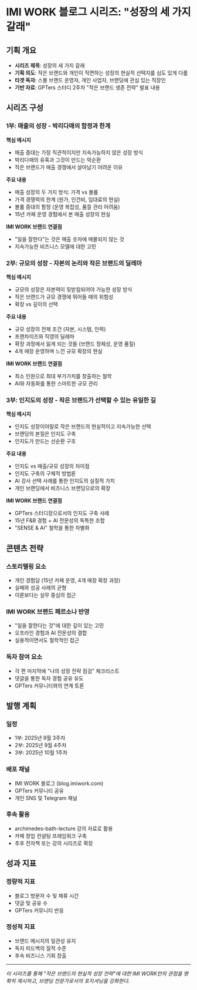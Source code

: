 # IMI WORK 블로그 시리즈: "성장의 세 가지 갈래"

## 기획 개요
- **시리즈 제목**: 성장의 세 가지 갈래
- **기획 의도**: 작은 브랜드와 개인이 직면하는 성장의 현실적 선택지를 심도 있게 다룸
- **타겟 독자**: 스몰 브랜드 운영자, 개인 사업자, 브랜딩에 관심 있는 직장인
- **기반 자료**: GPTers 스터디 2주차 "작은 브랜드 생존 전략" 발표 내용

## 시리즈 구성

### 1부: 매출의 성장 - 박리다매의 함정과 한계

**핵심 메시지**
- 매출 증대는 가장 직관적이지만 지속가능하지 않은 성장 방식
- 박리다매의 유혹과 그것이 만드는 악순환
- 작은 브랜드가 매출 경쟁에서 살아남기 어려운 이유

**주요 내용**
- 매출 성장의 두 가지 방식: 가격 vs 볼륨
- 가격 경쟁력의 한계 (원가, 인건비, 임대료의 현실)
- 볼륨 증대의 함정 (운영 복잡성, 품질 관리 어려움)
- 15년 카페 운영 경험에서 본 매출 성장의 현실

**IMI WORK 브랜드 연결점**
- "일을 잘한다"는 것은 매출 숫자에 매몰되지 않는 것
- 지속가능한 비즈니스 모델에 대한 고민

### 2부: 규모의 성장 - 자본의 논리와 작은 브랜드의 딜레마

**핵심 메시지**
- 규모의 성장은 자본력이 뒷받침되어야 가능한 성장 방식
- 작은 브랜드가 규모 경쟁에 뛰어들 때의 위험성
- 확장 vs 깊이의 선택

**주요 내용**
- 규모 성장의 전제 조건 (자본, 시스템, 인력)
- 프랜차이즈와 직영의 딜레마
- 확장 과정에서 잃게 되는 것들 (브랜드 정체성, 운영 품질)
- 4개 매장 운영하며 느낀 규모 확장의 현실

**IMI WORK 브랜드 연결점**
- 최소 인원으로 최대 부가가치를 창출하는 철학
- AI와 자동화를 통한 스마트한 규모 관리

### 3부: 인지도의 성장 - 작은 브랜드가 선택할 수 있는 유일한 길

**핵심 메시지**
- 인지도 성장이야말로 작은 브랜드의 현실적이고 지속가능한 선택
- 브랜딩의 본질은 인지도 구축
- 인지도가 만드는 선순환 구조

**주요 내용**
- 인지도 vs 매출/규모 성장의 차이점
- 인지도 구축의 구체적 방법론
- AI 강사 선택 사례를 통한 인지도의 실질적 가치
- 개인 브랜딩에서 비즈니스 브랜딩으로의 확장

**IMI WORK 브랜드 연결점**
- GPTers 스터디장으로서의 인지도 구축 사례
- 15년 F&B 경험 + AI 전문성의 독특한 조합
- "SENSE & AI" 철학을 통한 차별화

## 콘텐츠 전략

### 스토리텔링 요소
- 개인 경험담 (15년 카페 운영, 4개 매장 확장 과정)
- 실패와 성공 사례의 균형
- 이론보다는 실무 중심의 접근

### IMI WORK 브랜드 페르소나 반영
- "일을 잘한다는 것"에 대한 깊이 있는 고민
- 오프라인 경험과 AI 전문성의 결합
- 실용적이면서도 철학적인 접근

### 독자 참여 요소
- 각 편 마지막에 "나의 성장 전략 점검" 체크리스트
- 댓글을 통한 독자 경험 공유 유도
- GPTers 커뮤니티와의 연계 토론

## 발행 계획

### 일정
- 1부: 2025년 9월 3주차
- 2부: 2025년 9월 4주차  
- 3부: 2025년 10월 1주차

### 배포 채널
- IMI WORK 블로그 (blog.imiwork.com)
- GPTers 커뮤니티 공유
- 개인 SNS 및 Telegram 채널

### 후속 활용
- archimedes-bath-lecture 강의 자료로 활용
- 카페 창업 컨설팅 프레임워크 구축
- 추후 전자책 또는 강의 시리즈로 확장

## 성과 지표

### 정량적 지표
- 블로그 방문자 수 및 체류 시간
- 댓글 및 공유 수
- GPTers 커뮤니티 반응

### 정성적 지표
- 브랜드 메시지의 일관성 유지
- 독자 피드백의 질적 수준
- 후속 비즈니스 기회 창출

---

*이 시리즈를 통해 "작은 브랜드의 현실적 성장 전략"에 대한 IMI WORK만의 관점을 명확히 제시하고, 브랜딩 전문가로서의 포지셔닝을 강화한다.*